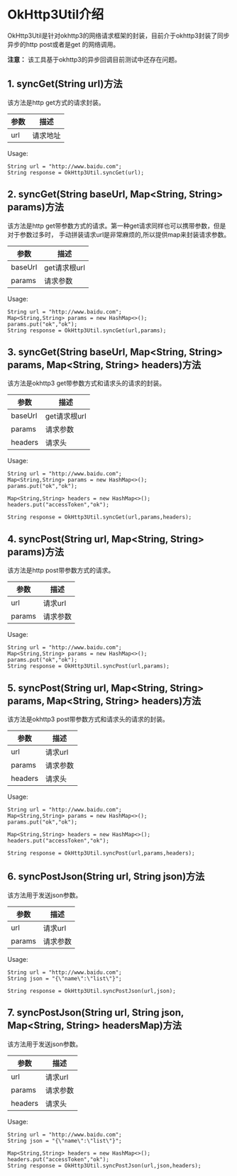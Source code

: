 # OkHttp3Util介绍
OkHttp3Util是针对okhttp3的网络请求框架的封装，目前介于okhttp3封装了同步异步的http post或者是get
的网络调用。

**注意：** 该工具基于okhttp3的异步回调目前测试中还存在问题。


## 1. syncGet(String url)方法
该方法是http get方式的请求封装。

参数 | 描述
---|---
url| 请求地址

 
Usage:

```
String url = "http://www.baidu.com";
String response = OkHttp3Util.syncGet(url);
```

## 2. syncGet(String baseUrl, Map<String, String> params)方法
该方法是http get带参数方式的请求。第一种get请求同样也可以携带参数，但是对于参数过多时，
手动拼装请求url是非常麻烦的,所以提供map来封装请求参数。

参数 | 描述
---|---
baseUrl| get请求根url
params| 请求参数

 
Usage:

```
String url = "http://www.baidu.com";
Map<String,String> params = new HashMap<>();
params.put("ok","ok");
String response = OkHttp3Util.syncGet(url,params);
```
## 3. syncGet(String baseUrl, Map<String, String> params, Map<String, String> headers)方法
该方法是okhttp3 get带参数方式和请求头的请求的封装。

参数 | 描述
---|---
baseUrl| get请求根url
params| 请求参数
headers| 请求头
 
Usage:

```
String url = "http://www.baidu.com";
Map<String,String> params = new HashMap<>();
params.put("ok","ok");

Map<String,String> headers = new HashMap<>();
headers.put("accessToken","ok");

String response = OkHttp3Util.syncGet(url,params,headers);
```
## 4. syncPost(String url, Map<String, String> params)方法
该方法是http post带参数方式的请求。

参数 | 描述
---|---
url| 请求url
params| 请求参数

 
Usage:

```
String url = "http://www.baidu.com";
Map<String,String> params = new HashMap<>();
params.put("ok","ok");
String response = OkHttp3Util.syncPost(url,params);
```
## 5. syncPost(String url, Map<String, String> params, Map<String, String> headers)方法
该方法是okhttp3 post带参数方式和请求头的请求的封装。

参数 | 描述
---|---
url| 请求url
params| 请求参数
headers| 请求头
 
Usage:

```
String url = "http://www.baidu.com";
Map<String,String> params = new HashMap<>();
params.put("ok","ok");

Map<String,String> headers = new HashMap<>();
headers.put("accessToken","ok");

String response = OkHttp3Util.syncPost(url,params,headers);
```
## 6. syncPostJson(String url, String json)方法
该方法用于发送json参数。

参数 | 描述
---|---
url| 请求url
params| 请求参数
 
Usage:

```
String url = "http://www.baidu.com";
String json = "{\"name\":\"list\"}";

String response = OkHttp3Util.syncPostJson(url,json);
```

## 7. syncPostJson(String url, String json, Map<String, String> headersMap)方法

该方法用于发送json参数。

参数 | 描述
---|---
url| 请求url
params| 请求参数
headers| 请求头
 
Usage:

```
String url = "http://www.baidu.com";
String json = "{\"name\":\"list\"}";

Map<String,String> headers = new HashMap<>();
headers.put("accessToken","ok");
String response = OkHttp3Util.syncPostJson(url,json,headers);
```